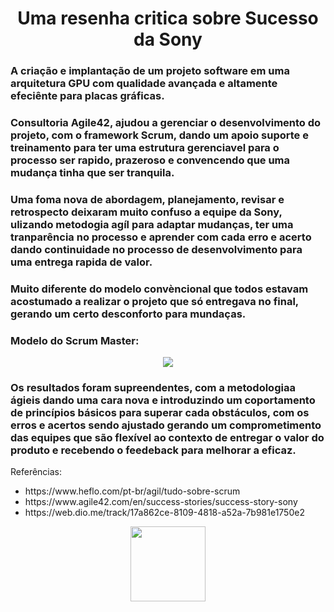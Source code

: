 <div align="center">
 <h1>Uma resenha critica sobre Sucesso da Sony</h1>
</div>

### A criação e implantação de um projeto software em uma arquitetura GPU com qualidade avançada e altamente efeciênte para placas gráficas.
### Consultoria Agile42, ajudou a gerenciar o desenvolvimento do projeto, com o framework Scrum, dando um apoio suporte e treinamento para ter uma estrutura gerenciavel para o processo ser rapido, prazeroso e convencendo que uma mudança tinha que ser tranquila.

### Uma foma nova de abordagem, planejamento, revisar e retrospecto deixaram muito confuso a equipe da Sony, ulizando metodogia agíl para adaptar mudanças, ter uma tranparência no processo e aprender com cada erro e acerto dando continuidade no processo de desenvolvimento para uma entrega rapida de valor.
### Muito diferente do modelo convèncional que todos estavam acostumado a realizar o projeto que só entregava no final, gerando um certo desconforto para mundaças.


### Modelo do Scrum Master:
<div align="center">
   <img src="https://user-images.githubusercontent.com/57921033/221868881-99fd9814-3686-440c-9590-77d8c77cd236.jpg" />
</div>

### Os resultados foram supreendentes, com a metodologiaa ágieis dando uma cara nova e introduzindo um coportamento de princípios básicos para superar cada obstáculos, com os erros e acertos sendo ajustado gerando um comprometimento das equipes que são flexível ao contexto de entregar o valor do produto e recebendo o feedeback para melhorar a eficaz.

Referências: 
<ul>
<li>https://www.heflo.com/pt-br/agil/tudo-sobre-scrum </li>
<li>https://www.agile42.com/en/success-stories/success-story-sony </li>
<li>https://web.dio.me/track/17a862ce-8109-4818-a52a-7b981e1750e2 </li>
</ul>


<div align="center">
  <img src="https://user-images.githubusercontent.com/57921033/221881597-15c9d445-46b8-4ca3-82ca-1de129f20092.png" width="120px"/>
</div>

